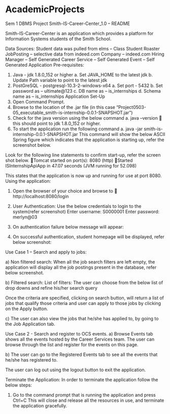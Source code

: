 # AcademicProjects
Sem 1 DBMS Project
Smith-IS-Career-Center_1.0 – README

Smith-IS-Career-Center is an application which provides a platform for Information Systems students of the Smith School.

Data Sources:
Student data was pulled from elms – Class Student Roaster
JobPosting – selective data from indeed.com
Company – indeed.com
Hiring Manager – Self Generated
Career Service – Self Generated
Event – Self Generated
Application Pre-requisites:
1.	 Java - jdk 1.8.0_152 or higher
a.	Set JAVA_HOME to the latest jdk
b.	Update Path variable to point to the latest jdk
2.	PostGreSQL - postgresql-10.3-2-windows-x64
a.	Set port - 5432 
b.	Set password as – ultimate@123
c.	DB name as – is_internships
d.	Schema name as – is_internships
Application Set-Up
1.	Open Command Prompt.
2.	Browse to the location of the .jar file (in this case “Project0503-05_executable_smith-is-internship-0.0.1-SNAPSHOT.jar”)
3.	Check for the java version using the below command
a.	java –version  this should point to jdk 1.8.0_152 or higher.
4.	To start the application run the following command
a.	java -jar smith-is-internship-0.0.1-SNAPSHOT.jar
This command will show the below ASCII Spring figure which indicates that the application is starting up, refer the screenshot below.
 
Look for the following line statements to confirm start-up, refer the screen shot below.
Tomcat started on port(s): 8080 (http)
Started ISInternshipApiApp in 47.07 seconds (JVM running for 52.098)
 
This states that the application is now up and running for use at port 8080.
Using the application:

1.	Open the browser of your choice and browse to  http://localhost:8080/login
2.	User Authentication:
Use the below credentials to login to the system(refer screenshot)
Enter username: S0000001
Enter password: merlyn@03

 

3.	On authentication failure below message will appear:
 

4.	On successful authentication, student homepage will be displayed, refer below screenshot:
 

Use Case 1 – Search and apply to jobs:

a)	Non filtered search: When all the job search filters are left empty, the application will display all the job postings present in the database, refer below screenshot.


b)	Filtered search: 
List of filters: The user can choose from the below list of drop downs and refine his/her search query
 

Once the criteria are specified, clicking on search button, will return a list of jobs that qualify those criteria and user can apply to those jobs by clicking on the Apply button.
 
c)	The user can also view the jobs that he/she has applied to, by going to the Job Application tab.
 

Use Case 2 - Search and register to OCS events.
a)	Browse Events tab shows all the events hosted by the Career Services team. The user can browse through the list and register for the events on this page.
 
b)	The user can go to the Registered Events tab to see all the events that he/she has registered to.

The user can log out using the logout button to exit the application.
 
Terminate the Application:
In order to terminate the application follow the below steps:
1.	Go to the command prompt that is running the application and press Ctrl+C
This will close and release all the resources in use, and terminate the application gracefully.

